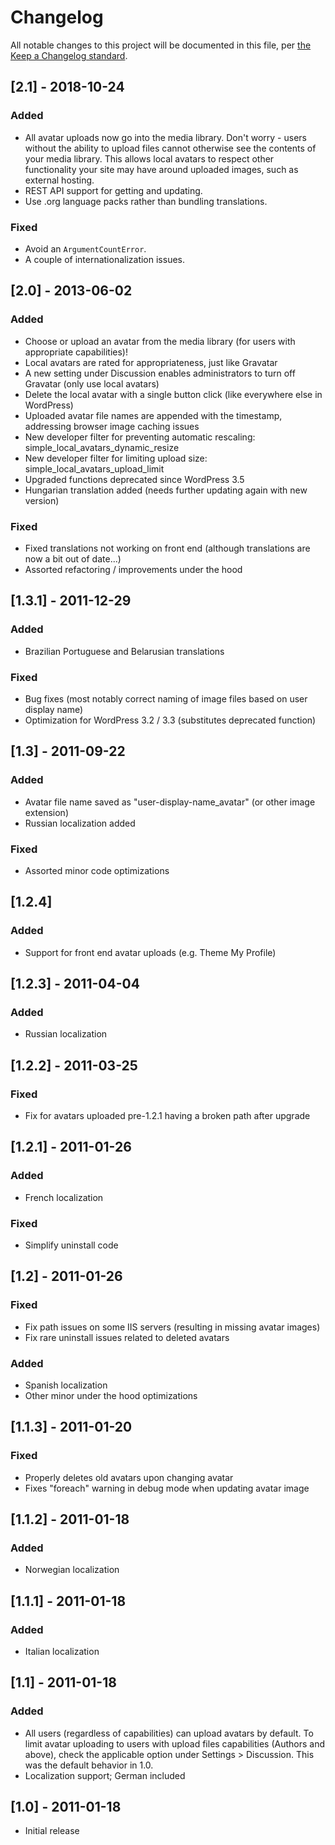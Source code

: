# Changelog

All notable changes to this project will be documented in this file, per [the Keep a Changelog standard](http://keepachangelog.com/).

## [2.1] - 2018-10-24
### Added
* All avatar uploads now go into the media library. Don't worry - users without the ability to upload files cannot otherwise see the contents of your media library. This allows local avatars to respect other functionality your site may have around uploaded images, such as external hosting.
* REST API support for getting and updating.
* Use .org language packs rather than bundling translations.
### Fixed
* Avoid an `ArgumentCountError`.
* A couple of internationalization issues.

## [2.0] - 2013-06-02
### Added
* Choose or upload an avatar from the media library (for users with appropriate capabilities)!
* Local avatars are rated for appropriateness, just like Gravatar
* A new setting under Discussion enables administrators to turn off Gravatar (only use local avatars)
* Delete the local avatar with a single button click (like everywhere else in WordPress)
* Uploaded avatar file names are appended with the timestamp, addressing browser image caching issues
* New developer filter for preventing automatic rescaling: simple_local_avatars_dynamic_resize
* New developer filter for limiting upload size: simple_local_avatars_upload_limit
* Upgraded functions deprecated since WordPress 3.5
* Hungarian translation added (needs further updating again with new version)
### Fixed
* Fixed translations not working on front end (although translations are now a bit out of date...)
* Assorted refactoring / improvements under the hood

## [1.3.1] - 2011-12-29
### Added
* Brazilian Portuguese and Belarusian translations
### Fixed
* Bug fixes (most notably correct naming of image files based on user display name)
* Optimization for WordPress 3.2 / 3.3 (substitutes deprecated function)

## [1.3] - 2011-09-22
### Added
- Avatar file name saved as "user-display-name_avatar" (or other image extension) 
- Russian localization added
### Fixed
- Assorted minor code optimizations

## [1.2.4]
### Added
- Support for front end avatar uploads (e.g. Theme My Profile)

## [1.2.3] - 2011-04-04
### Added
- Russian localization

## [1.2.2] - 2011-03-25
### Fixed
- Fix for avatars uploaded pre-1.2.1 having a broken path after upgrade

## [1.2.1] - 2011-01-26
### Added
- French localization
### Fixed
- Simplify uninstall code

## [1.2] - 2011-01-26
### Fixed
- Fix path issues on some IIS servers (resulting in missing avatar images)
- Fix rare uninstall issues related to deleted avatars
### Added
- Spanish localization
- Other minor under the hood optimizations

## [1.1.3] - 2011-01-20
### Fixed
- Properly deletes old avatars upon changing avatar
- Fixes "foreach" warning in debug mode when updating avatar image

## [1.1.2] - 2011-01-18
### Added
- Norwegian localization

## [1.1.1] - 2011-01-18
### Added
- Italian localization

## [1.1] - 2011-01-18
### Added
- All users (regardless of capabilities) can upload avatars by default. To limit avatar uploading to users with upload files capabilities (Authors and above), check the applicable option under Settings > Discussion. This was the default behavior in 1.0.
- Localization support; German included

## [1.0] - 2011-01-18
- Initial release
